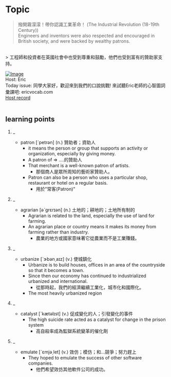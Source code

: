 # Topic

> 撥開霧濛濛！帶你認識工業革命！ (The Industrial Revolution (18-19th Century)) <br>
> Engineers and inventors were also respected and encouraged in British society, and were backed by wealthy patrons.
 <br>
> 工程師和投資者在英國社會中也受到尊重和鼓勵，他們也受到富有的贊助家支持。 <br>

[![Image](https://cdn.voicetube.com/assets/thumbnails/xLhNP0qp38Q.jpg)](https://www.youtube.com/embed/xLhNP0qp38Q?rel=0&showinfo=0&cc_load_policy=0&controls=1&autoplay=1&iv_load_policy=3&playsinline=1&wmode=transparent&start=186&end=194&enablejsapi=1&origin=https://tw.voicetube.com&widgetid=1)<br>
Host: Eric
<br>Today issue: 同學大家好，歡迎來到我們的口說挑戰! 來試聽Eric老師的心智圖詞彙課吧: ericvocab.com
<br>
[Host record](https://cdn.voicetube.com/tmp/everyday_records/yangec/3143.mp3)
<br><br>
## learning points
1. _
	* patron [ˋpetrən] (n.) 贊助者；資助人
		- it means the person or group that supports an activity or organization, especially by giving money.
		- A patron of => ....的贊助人
		- That merchant is a well-known patron of artists.
			+ 那個商人是眾所周知的藝術家贊助人。
		- Patron can also be a person who uses a particular shop, restaurant or hotel on a regular basis.
			+ 用於"常客(Patron)"

2. _
	* agrarian [əˋgrɛrɪən] (n.) 土地的；耕地的；土地所有制的
		- Agrarian is related to the land, especially the use of land for farming.
		- An agrarian place or country means it makes its money from farming rather than industry.
			+ 農業的地方或國家意味著它從農業而不是工業賺錢。

3. _
	* urbanize [ˋɝbən͵aɪz] (v.) 使城鎮化
		- Urbanize is to build houses, offices in an area of the countryside so that it becomes a town.
		- Since then our economy has continued to industrialized urbanized and international.
			+ 從那時起，我們的經濟繼續工業化，城市化和國際化。
		- The most heavily urbanized region

4. _
	* catalyst [ˋkætəlɪst] (v.) 促成變化的人；引發變化的事件
		- The high suicide rate acted as a catalyst for change in the prison system
			+ 高自殺率成為監獄系統變革的催化劑

5. _
	* emulate [ˋɛmjə͵let] (v.) 效仿；模仿；和…競爭；努力趕上
		- They hoped to emulate the success of other software companies.
			+ 他們希望效仿其他軟件公司的成功。
